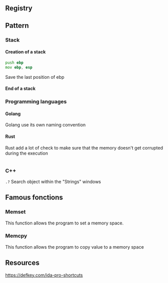 ## Registry

## Pattern
### Stack 

#### Creation of a stack
```asm
push ebp
mov ebp, esp
```
Save the last position of ebp
#### End of a stack
### Programming languages
#### Golang
Golang use its own naming convention
#### Rust
Rust add a lot of check to make sure that the memory doesn't get corrupted during the execution
```

```
### C++
`.?` Search object within the "Strings" windows 

## Famous fonctions
### Memset
This function allows the program to set a memory space.
### Memcpy
This function allows the program to copy value to a memory space




## Resources
https://defkey.com/ida-pro-shortcuts